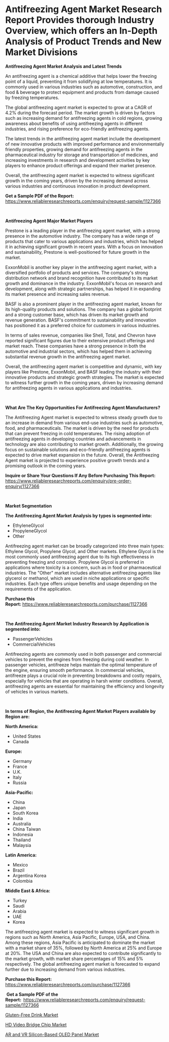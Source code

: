 <p><h1>Antifreezing Agent Market Research Report Provides thorough Industry Overview, which offers an In-Depth Analysis of Product Trends and New Market Divisions</h1></p><p><strong>Antifreezing Agent Market Analysis and Latest Trends</strong></p>
<p><p>An antifreezing agent is a chemical additive that helps lower the freezing point of a liquid, preventing it from solidifying at low temperatures. It is commonly used in various industries such as automotive, construction, and food & beverage to protect equipment and products from damage caused by freezing temperatures.</p><p>The global antifreezing agent market is expected to grow at a CAGR of 4.2% during the forecast period. The market growth is driven by factors such as increasing demand for antifreezing agents in cold regions, growing awareness about benefits of using antifreezing agents in different industries, and rising preference for eco-friendly antifreezing agents. </p><p>The latest trends in the antifreezing agent market include the development of new innovative products with improved performance and environmentally friendly properties, growing demand for antifreezing agents in the pharmaceutical industry for storage and transportation of medicines, and increasing investments in research and development activities by key players to enhance product offerings and expand their market presence.</p><p>Overall, the antifreezing agent market is expected to witness significant growth in the coming years, driven by the increasing demand across various industries and continuous innovation in product development.</p></p>
<p><strong>Get a Sample PDF of the Report:&nbsp;</strong> <a href="https://www.reliableresearchreports.com/enquiry/request-sample/1127366">https://www.reliableresearchreports.com/enquiry/request-sample/1127366</a></p>
<p>&nbsp;</p>
<p><strong>Antifreezing Agent Major Market Players</strong></p>
<p><p>Prestone is a leading player in the antifreezing agent market, with a strong presence in the automotive industry. The company has a wide range of products that cater to various applications and industries, which has helped it in achieving significant growth in recent years. With a focus on innovation and sustainability, Prestone is well-positioned for future growth in the market.</p><p>ExxonMobil is another key player in the antifreezing agent market, with a diversified portfolio of products and services. The company's strong distribution network and brand recognition have contributed to its market growth and dominance in the industry. ExxonMobil's focus on research and development, along with strategic partnerships, has helped it in expanding its market presence and increasing sales revenue.</p><p>BASF is also a prominent player in the antifreezing agent market, known for its high-quality products and solutions. The company has a global footprint and a strong customer base, which has driven its market growth and revenue generation. BASF's commitment to sustainability and innovation has positioned it as a preferred choice for customers in various industries.</p><p>In terms of sales revenue, companies like Shell, Total, and Chevron have reported significant figures due to their extensive product offerings and market reach. These companies have a strong presence in both the automotive and industrial sectors, which has helped them in achieving substantial revenue growth in the antifreezing agent market.</p><p>Overall, the antifreezing agent market is competitive and dynamic, with key players like Prestone, ExxonMobil, and BASF leading the industry with their innovative products and strategic growth strategies. The market is expected to witness further growth in the coming years, driven by increasing demand for antifreezing agents in various applications and industries.</p></p>
<p>&nbsp;</p>
<p><strong>What Are The Key Opportunities For Antifreezing Agent Manufacturers?</strong></p>
<p><p>The Antifreezing Agent market is expected to witness steady growth due to an increase in demand from various end-use industries such as automotive, food, and pharmaceuticals. The market is driven by the need for products that can prevent freezing in cold temperatures. The rising adoption of antifreezing agents in developing countries and advancements in technology are also contributing to market growth. Additionally, the growing focus on sustainable solutions and eco-friendly antifreezing agents is expected to drive market expansion in the future. Overall, the Antifreezing Agent market is projected to experience positive growth trends and a promising outlook in the coming years.</p></p>
<p><strong>Inquire or Share Your Questions If Any Before Purchasing This Report:</strong> <a href="https://www.reliableresearchreports.com/enquiry/pre-order-enquiry/1127366">https://www.reliableresearchreports.com/enquiry/pre-order-enquiry/1127366</a></p>
<p>&nbsp;</p>
<p><strong>Market Segmentation</strong></p>
<p><strong>The Antifreezing Agent Market Analysis by types is segmented into:</strong></p>
<p><ul><li>EthyleneGlycol</li><li>PropyleneGlycol</li><li>Other</li></ul></p>
<p><p>Antifreezing agent market can be broadly categorized into three main types: Ethylene Glycol, Propylene Glycol, and Other markets. Ethylene Glycol is the most commonly used antifreezing agent due to its high effectiveness in preventing freezing and corrosion. Propylene Glycol is preferred in applications where toxicity is a concern, such as in food or pharmaceutical industries. The "Other" market includes alternative antifreezing agents like glycerol or methanol, which are used in niche applications or specific industries. Each type offers unique benefits and usage depending on the requirements of the application.</p></p>
<p><strong>Purchase this Report:&nbsp;</strong><a href="https://www.reliableresearchreports.com/purchase/1127366">https://www.reliableresearchreports.com/purchase/1127366</a></p>
<p>&nbsp;</p>
<p><strong>The Antifreezing Agent Market Industry Research by Application is segmented into:</strong></p>
<p><ul><li>PassengerVehicles</li><li>CommercialVehicles</li></ul></p>
<p><p>Antifreezing agents are commonly used in both passenger and commercial vehicles to prevent the engines from freezing during cold weather. In passenger vehicles, antifreeze helps maintain the optimal temperature of the engine, ensuring smooth performance. In commercial vehicles, antifreeze plays a crucial role in preventing breakdowns and costly repairs, especially for vehicles that are operating in harsh winter conditions. Overall, antifreezing agents are essential for maintaining the efficiency and longevity of vehicles in various markets.</p></p>
<p>&nbsp;</p>
<p><strong>In terms of Region, the Antifreezing Agent Market Players available by Region are:</strong></p>
<p>
    <p> <strong> North America: </strong>
        <ul>
            <li>United States</li>
            <li>Canada</li>
        </ul>
        </p> 
    <p> <strong> Europe: </strong>
        <ul>
            <li>Germany</li>
            <li>France</li>
            <li>U.K.</li>
            <li>Italy</li>
            <li>Russia</li>
        </ul>
        </p> 
    <p> <strong> Asia-Pacific: </strong>
        <ul>
            <li>China</li>
            <li>Japan</li>
            <li>South Korea</li>
            <li>India</li>
            <li>Australia</li>
            <li>China Taiwan</li>
            <li>Indonesia</li>
            <li>Thailand</li>
            <li>Malaysia</li>
        </ul>
        </p> 
    <p> <strong> Latin America: </strong>
        <ul>
            <li>Mexico</li>
            <li>Brazil</li>
            <li>Argentina Korea</li>
            <li>Colombia</li>
        </ul>
        </p> 
    <p> <strong> Middle East & Africa: </strong>
        <ul>
            <li>Turkey</li>
            <li>Saudi</li>
            <li>Arabia</li>
            <li>UAE</li>
            <li>Korea</li>
        </ul>
    </p>
    </p>
<p><p>The antifreezing agent market is expected to witness significant growth in regions such as North America, Asia Pacific, Europe, USA, and China. Among these regions, Asia Pacific is anticipated to dominate the market with a market share of 35%, followed by North America at 25% and Europe at 20%. The USA and China are also expected to contribute significantly to the market growth, with market share percentages of 15% and 5% respectively. The global antifreezing agent market is forecasted to expand further due to increasing demand from various industries.</p></p>
<p><strong>Purchase this Report: </strong><a href="https://www.reliableresearchreports.com/purchase/1127366">https://www.reliableresearchreports.com/purchase/1127366</a></p>
<p>&nbsp;<strong>Get a Sample PDF of the Report:&nbsp;&nbsp;</strong><a href="https://www.reliableresearchreports.com/enquiry/request-sample/1127366">https://www.reliableresearchreports.com/enquiry/request-sample/1127366</a></p>
<p><strong></strong></p>
<p><p><a href="https://view.publitas.com/reportprime-1/gluten-free-drink-market-offers-provide-insightful-data-for-the-time-period-from-2023-to-2030-and-also-provide-analysis-based-on-application-type-and-region/">Gluten-Free Drink Market</a></p><p><a href="https://view.publitas.com/reportprime-1/hd-video-bridge-chip-market-research-report-provides-critical-insights-that-can-help-shape-business-development-and-investment-strategies/">HD Video Bridge Chip Market</a></p><p><a href="https://view.publitas.com/reportprime-1/global-ar-and-vr-silicon-based-oled-panel-market-by-types-applications-and-major-players-with-regional-growth-rate-analysis-and-development-situation-from-2023-to-2030/">AR and VR Silicon-Based OLED Panel Market</a></p></p>